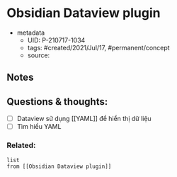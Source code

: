 # Obsidian Dataview plugin

- metadata
	- UID: P-210717-1034
	- tags: #created/2021/Jul/17, #permanent/concept 
	- source: 

## Notes


## Questions & thoughts:
- [ ] Dataview sử dụng [[YAML]] để hiển thị dữ liệu
- [ ] Tìm hiểu YAML

### Related:
```dataview
list
from [[Obsidian Dataview plugin]]
```